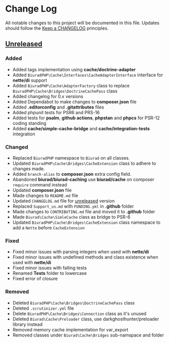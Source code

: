 # Change Log
All notable changes to this project will be documented in this file.
Updates should follow the [Keep a CHANGELOG](https://keepachangelog.com/) principles.

## [Unreleased][unreleased]

### Added
- Added tags implementation using **cache/doctrine-adapter**
- Added `BiuradPHP\Cache\Interfaces\CacheAdapterInterface` interface for **nette/di** support
- Added `BiuradPHP\Cache\AdapterFactory` class to replace `BiuradPHP\Cache\Bridges\DoctrineCachePass` class
- Added changelog for 0.x versions
- Added Dependabot to make changes to **composer.json** file
- Added **.editorconfig** and **.gitattributes** files
- Added phpunit tests for PSR6 and PRS-16
- Added tests for **psalm**, **github actions**, **phpstan** and **phpcs** for PSR-12 coding standing
- Added **cache/simple-cache-bridge** and **cache/integration-tests** integration

### Changed
- Replaced `BiuradPHP` namespace to `Biurad` on all classes.
- Updated `BiuradPHP\Cache\Bridges\CacheExtension` class to adhere to changes made.
- Added `branch-alias` to **composer.json** extra config field.
- Abandoned **biurad/biurad-caching** use **biurad/cache** on composer `require` command instead
- Updated **composer.json** file
- Made changes to `README.md` file
- Updated `CHANGELOG.md` file for [unreleased] version
- Replaced `Support_us.md` with `FUNDING.yml` in **.github** folder
- Made changes to `CONTRIBUTING.md` file and moved it to **.github** folder
- Made `Biurad\Cache\SimleCache` class as bridge to PSR-6
- Updated `BiuradPHP\Cache\Bridges\CacheExtension` class namespace to add a `Nette` before `CacheExtension`

### Fixed
- Fixed minor issues with parsing integers when used with **nette/di**
- Fixed minor issues with undefined methods and class existence when used with **nette/di**
- Fixed minor issues with falling tests
- Renamed **Tests** folder to lowercase
- Fixed error of closure

### Removed
- Deleted `BiuradPHP\Cache\Bridges\DoctrineCachePass` class
- Deleted `.scrutinizer.yml` file
- Delete `BiuradPHP\Cache\Bridges\Connection` class as it's unused
- Deleted `Biurad\Cache\Preloader` class, use darkghosthunter/preloader library instead
- Removed memory cache implementation for var_export
- Removed classes under `Biurad\Cache\Bridges` sub-namspace and folder

[unreleased]: https://github.com/biurad/biurad-caching/compare/v0.2.4...master
